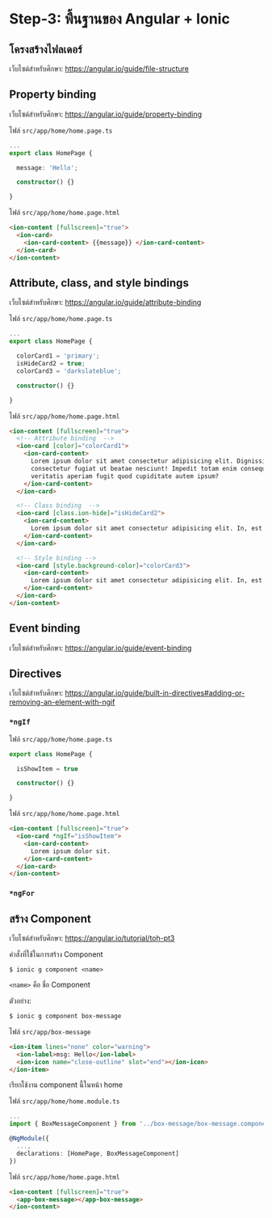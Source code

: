 # Step-3: พื้นฐานของ Angular + Ionic

## โครงสร้างไฟลเดอร์

เว็บไซต์สำหรับศึกษา: https://angular.io/guide/file-structure

## Property binding

เว็บไซต์สำหรับศึกษา: https://angular.io/guide/property-binding

ไฟล์ `src/app/home/home.page.ts`

```ts
...
export class HomePage {

  message: 'Hello';

  constructor() {}

}
```

ไฟล์ `src/app/home/home.page.html`

```html
<ion-content [fullscreen]="true">
  <ion-card>
    <ion-card-content> {{message}} </ion-card-content>
  </ion-card>
</ion-content>
```

## Attribute, class, and style bindings

เว็บไซต์สำหรับศึกษา: https://angular.io/guide/attribute-binding

ไฟล์ `src/app/home/home.page.ts`

```ts
...
export class HomePage {

  colorCard1 = 'primary';
  isHideCard2 = true;
  colorCard3 = 'darkslateblue';

  constructor() {}

}
```

ไฟล์ `src/app/home/home.page.html`

```html
<ion-content [fullscreen]="true">
  <!-- Attribute binding  -->
  <ion-card [color]="colorCard1">
    <ion-card-content>
      Lorem ipsum dolor sit amet consectetur adipisicing elit. Dignissimos
      consectetur fugiat ut beatae nesciunt! Impedit totam enim consequuntur
      veritatis aperiam fugit quod cupiditate autem ipsum?
    </ion-card-content>
  </ion-card>

  <!-- Class binding  -->
  <ion-card [class.ion-hide]="isHideCard2">
    <ion-card-content>
      Lorem ipsum dolor sit amet consectetur adipisicing elit. In, est!
    </ion-card-content>
  </ion-card>

  <!-- Style binding -->
  <ion-card [style.background-color]="colorCard3">
    <ion-card-content>
      Lorem ipsum dolor sit amet consectetur adipisicing elit. In, est!
    </ion-card-content>
  </ion-card>
</ion-content>
```

## Event binding

เว็บไซต์สำหรับศึกษา: https://angular.io/guide/event-binding

## Directives

เว็บไซต์สำหรับศึกษา: https://angular.io/guide/built-in-directives#adding-or-removing-an-element-with-ngif

### `*ngIf`

ไฟล์ `src/app/home/home.page.ts`

```ts
export class HomePage {

  isShowItem = true

  constructor() {}

}
```

ไฟล์ `src/app/home/home.page.html`

```html
<ion-content [fullscreen]="true">
  <ion-card *ngIf="isShowItem">
    <ion-card-content>
      Lorem ipsum dolor sit.
    </ion-card-content>
  </ion-card>
</ion-content>
```

### `*ngFor`



## สร้าง Component

เว็บไซต์สำหรับศึกษา: https://angular.io/tutorial/toh-pt3

คำสั่งที่ใช้ในการสร้าง Component

```
$ ionic g component <name>
```

`<name>` คือ ชื่อ Component

ตัวอย่าง: 
```bash
$ ionic g component box-message
```

ไฟล์ `src/app/box-message`

```html
<ion-item lines="none" color="warning">
  <ion-label>msg: Hello</ion-label>
  <ion-icon name="close-outline" slot="end"></ion-icon>
</ion-item>
```

เรียกใช้งาน component นี้ในหน้า home

ไฟล์ `src/app/home/home.module.ts`

```ts
...
import { BoxMessageComponent } from '../box-message/box-message.component';

@NgModule({
  ...,
  declarations: [HomePage, BoxMessageComponent]
})
```

ไฟล์ `src/app/home/home.page.html`
```html
<ion-content [fullscreen]="true">
  <app-box-message></app-box-message>
</ion-content>
```
